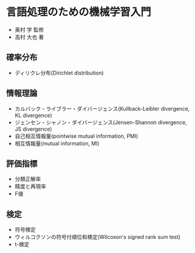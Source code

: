 # 言語処理のための機械学習入門

  * 奥村 学 監修
  * 高村 大也 著

## 確率分布

  * ディリクレ分布(Dirichlet distribution)

## 情報理論

  * カルバック・ライブラー・ダイバージェンス(Kullback-Leibler divergence, KL divergence)
  * ジェンセン・シャノン・ダイバージェンス(Jensen-Shannon divergence, JS divergence)
  * 自己相互情報量(pointwise mutual information, PMI)
  * 相互情報量(mutual information, MI)

## 評価指標

  * 分類正解率
  * 精度と再現率
  * F値

## 検定

  * 符号検定
  * ウィルコクソンの符号付順位和検定(Wilcoxon's signed rank sum test)
  * t-検定
